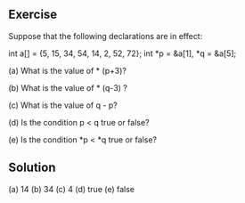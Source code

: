 ## Exercise 

Suppose that the following declarations are in effect:

int a[] = {5, 15, 34, 54, 14, 2, 52, 72}; 
int *p = &a[1], *q = &a[5];

(a) What is the value of * (p+3)?

(b) What is the value of * (q-3) ?

(c) What is the value of q - p?

(d) Is the condition p < q true or false?

(e) Is the condition *p < *q true or false?

## Solution
(a) 14 
(b) 34
(c) 4
(d) true
(e) false


